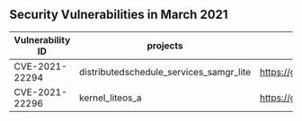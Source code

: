 ## Security Vulnerabilities in March 2021


| Vulnerability ID                             | projects    | fix link                                                         |
| -------------------------------------- | ------- | ------------------------------------------------------------ |
| CVE-2021-22294                | distributedschedule_services_samgr_lite|  https://gitee.com/openharmony/distributedschedule_services_samgr_lite/pulls/7/files |
| CVE-2021-22296             | kernel_liteos_a|  https://gitee.com/openharmony/kernel_liteos_a/pulls/48/files |